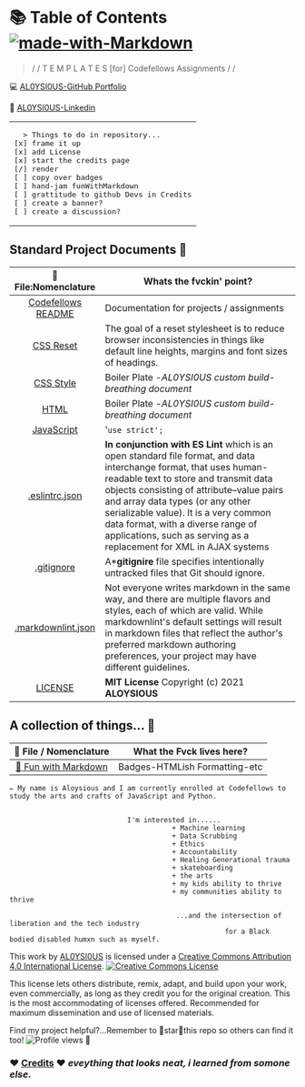 # 📚 Table of Contents [![made-with-Markdown](https://img.shields.io/badge/Made%20with-Markdown-1f425f.svg)](http://commonmark.org)

> / /  T E M P L A T E S  [for]  Codefellows Assignments / /

💻 [AL0YSI0US-GitHub Portfolio](https://github.com/AL0YSI0US)

💼 [AL0YSI0US-Linkedin](https://www.linkedin.com/in/a-todd-charliemike/)


<table><tr><td>
<pre>
  > Things to do in repository...
[x] frame it up 
[x] add License
[x] start the credits page
[/] render
[ ] copy over badges
[ ] hand-jam funWithMarkdown
[ ] grattitude to github Devs in Credits
[ ] create a banner?
[ ] create a discussion?
</pre>
</td></tr></table>

## Standard Project Documents 📁

| 💾  File:Nomenclature | Whats the fvckin' point? |
| :-: | - |
| [Codefellows README](codefellowsReadMe.md) | Documentation for projects / assignments |
| [CSS Reset](cssReset.md) | The goal of a reset stylesheet is to reduce browser inconsistencies in things like default line heights, margins and font sizes of headings‎. |
| [CSS Style](cssStyle.md) | Boiler Plate -*AL0YSI0US custom build-breathing document* |
| [HTML](html.md) | Boiler Plate -*AL0YSI0US custom build-breathing document* |
| [JavaScript](js.md) | '`use strict';` |
| [.eslintrc.json](eslintrc-json.md) | **In conjunction with ES Lint** which is an open standard file format, and data interchange format, that uses human-readable text to store and transmit data objects consisting of attribute–value pairs and array data types (or any other serializable value). It is a very common data format, with a diverse range of applications, such as serving as a replacement for XML in AJAX systems |
| [.gitignore](gitignore.md) | A***gitignire** file specifies intentionally untracked files that Git should ignore. |
| [.markdownlint.json](markdownlint-json.md) | Not everyone writes markdown in the same way, and there are multiple flavors and styles, each of which are valid. While markdownlint's default settings will result in markdown files that reflect the author's preferred markdown authoring preferences, your project may have different guidelines. |
| [LICENSE](license.md) | **MIT License** Copyright (c) 2021 **ALOYSIOUS** |

## A collection of things... 📁

| 💾  File / Nomenclature | What the Fvck lives here? |
| :-: | - |
| [🚀️ Fun with Markdown](funWithMarkdown.md) | Badges-HTMLish Formatting-etc |

````
✏️ My name is Aloysious and I am currently enrolled at Codefellows to study the arts and crafts of JavaScript and Python.

                                             
                             I'm interested in......
                                        + Machine learning 
                                        + Data Scrubbing
                                        + Ethics
                                        + Accountability
                                        + Healing Generational trauma 
                                        + skateboarding
                                        + the arts 
                                        + my kids ability to thrive
                                        + my communities ability to thrive

                                         ...and the intersection of liberation and the tech industry 
                                                     for a Black bodied disabled humxn such as myself.                                                        
````

This work by <a xmlns:cc="http://creativecommons.org/ns#" href="https://github.com/AL0YSI0US/" property="cc:attributionName" rel="cc:attributionURL">AL0YSI0US</a> is licensed under a <a rel="license" href="http://creativecommons.org/licenses/by/4.0/">Creative Commons Attribution 4.0 International License</a>. <a rel="license" href="http://creativecommons.org/licenses/by/4.0/"><img alt="Creative Commons License" style="border-width:0" src="https://i.creativecommons.org/l/by/4.0/88x31.png" /></a><br />

This license lets others distribute, remix, adapt, and build upon your work, even commercially, as long as they credit you for the original creation. This is the most accommodating of licenses offered. Recommended for maximum dissemination and use of licensed materials.

Find my project helpful?...Remember to 🌟star🌟this repo so others can find it too! ![Profile views](https://gpvc.arturio.dev/AL0YSI0US) 👀

### ❤️ [Credits](credits.md) ❤️ *eveything that looks neat, i learned from somone else.*

<!--
<pre><code>  
                 







                           EDIT CODE HERE




              

                            Remember to 🌟star🌟this repo so others can find it too! 👀  
                            
                                                                     
</code></pre>
-->
